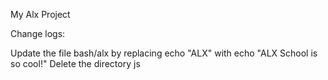 My Alx Project

Change logs:

Update the file bash/alx by replacing echo "ALX" with echo "ALX School is so cool!"
Delete the directory js
